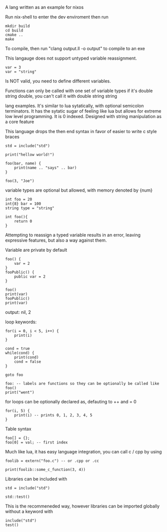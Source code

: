 A lang written as an example for nixos

Run nix-shell to enter the dev enviroment then run

```
mkdir build
cd build
cmake ..
make
```

To compile, then run "clang output.ll -o output" to compile to an exe

This langauge does not support untyped variable reassignment. 
```
var = 3
var = "string"
```
Is NOT valid, you need to define different variables.

Functions can only be called with one set of variable types if it's double string double, you can't call it with double string string 

lang examples. It's similar to lua sytatically, with optional semicolon terminators. It has the sytatic sugar of feeling like lua but allows for extreme low level programming. It is 0 indexed. Designed with string manipulation as a core feature

This language drops the then end syntax in favor of easier to write c style braces

```
std = include("std")

print("hellow world!")
```

```
foo(bar, name) {
    print(name .. "says" .. bar)
}

foo(3, "Joe")
```

variable types are optional but allowed, with memory denoted by {num}

```
int foo = 20
int{8} bar = 100
string type = "string"

int foo(){
    return 0
}
```

Attempting to reassign a typed variable results in an error, leaving expressive features, but also a way against them.

Variable are private by default

```
foo() {
    var = 2
}
fooPublic() {
    public var = 2
}

foo()
print(var)
fooPublic()
print(var)
```
output: nil, 2

loop keywords:
```
for(i = 0, i < 5, i++) {
    print(i)
}

cond = true
while(cond) {
    print(cond)
    cond = false
}

goto foo

foo: -- labels are functions so they can be optionally be called like foo()
print("went")
```

for loops can be optionally declared as, defauting to ++ and = 0

```
for(i, 5) {
    print(i) -- prints 0, 1, 2, 3, 4, 5
}
```

Table syntax
```
foo[] = {}; 
foo[0] = val; -- first index
```

Much like lua, it has easy language integration, you can call c / cpp by using

```
foolib = extern("foo.c") -- or .cpp or .cc

print(foolib::some_c_function(3, 4))
```

Libraries can be included with
```
std = include("std")

std::test()
```
This is the recommeneded way, however libraries can be imported globally without a keyword with

```
include("std")
test()
```